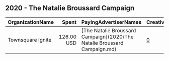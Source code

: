 ## 2020 - The Natalie Broussard  Campaign 
|OrganizationName|Spent|PayingAdvertiserNames|CreativeUrls|Impressions|Genders|AgeBrackets|CountryCodes|BillingAddresses|CandidateBallotInformation|
|:---|---:|:---|:---|---:|:---|:---|:---|:---|:---|
|Townsquare Ignite|126.00 USD|[The Natalie Broussard  Campaign](2020/The Natalie Broussard  Campaign.md)|[0](https://www.snap.com/political-ads/asset/f9eaeb1bc7e0b5fe19133045ba4e7d2c8653bc32c3cd02d98b9a716be1d2e6b0?mediaType=png)|40,189||18+|united states|"1 Manhattanville Road, Ste 202,Purchase,10577,US"|Natalie Broussard|
